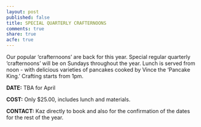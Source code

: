 ```yaml
---
layout: post
published: false
title: SPECIAL QUARTERLY CRAFTERNOONS
comments: true
share: true
acfe: true
---
```


Our popular ‘crafternoons’ are back for this year. Special regular
quarterly ‘crafternoons’ will be on Sundays throughout the year.
Lunch is served from noon - with delicious varieties of pancakes
cooked by Vince the ‘Pancake King.’ Crafting starts from 1pm.

**DATE:** TBA for April

**COST:** Only $25.00, includes lunch and materials.

**CONTACT:** Kaz directly to book and also for the confirmation of the dates for the rest of the year.
